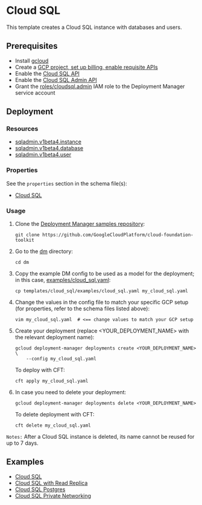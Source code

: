 # Cloud SQL

This template creates a Cloud SQL instance with databases and users.

## Prerequisites

- Install [gcloud](https://cloud.google.com/sdk)
- Create a [GCP project, set up billing, enable requisite APIs](../project/README.md)
- Enable the [Cloud SQL API](https://cloud.google.com/sql/docs/mysql/admin-api/)
- Enable the [Cloud SQL Admin API](https://cloud.google.com/sql/docs/mysql/admin-api/)
- Grant the [roles/cloudsql.admin](https://cloud.google.com/sql/docs/mysql/project-access-control)
  IAM role to the Deployment Manager service account

## Deployment

### Resources

- [sqladmin.v1beta4.instance](https://cloud.google.com/sql/docs/mysql/admin-api/v1beta4/instances)
- [sqladmin.v1beta4.database](https://cloud.google.com/sql/docs/mysql/admin-api/v1beta4/databases)
- [sqladmin.v1beta4.user](https://cloud.google.com/sql/docs/mysql/admin-api/v1beta4/users)

### Properties

See the `properties` section in the schema file(s):

- [Cloud SQL](cloud_sql.py.schema)

### Usage

1. Clone the [Deployment Manager samples repository](https://github.com/GoogleCloudPlatform/cloud-foundation-toolkit):

    ```shell
    git clone https://github.com/GoogleCloudPlatform/cloud-foundation-toolkit
    ```

2. Go to the [dm](../../) directory:

    ```shell
    cd dm
    ```

3. Copy the example DM config to be used as a model for the deployment; in this
   case, [examples/cloud\_sql.yaml](examples/cloud_sql.yaml):

    ```shell
    cp templates/cloud_sql/examples/cloud_sql.yaml my_cloud_sql.yaml
    ```

4. Change the values in the config file to match your specific GCP setup (for
   properties, refer to the schema files listed above):

    ```shell
    vim my_cloud_sql.yaml  # <== change values to match your GCP setup
    ```

5. Create your deployment (replace \<YOUR\_DEPLOYMENT\_NAME\> with the relevant
   deployment name):

    ```shell
    gcloud deployment-manager deployments create <YOUR_DEPLOYMENT_NAME> \
        --config my_cloud_sql.yaml
    ```

   To deploy with CFT:

    ```shell
    cft apply my_cloud_sql.yaml
    ```

6. In case you need to delete your deployment:

    ```shell
    gcloud deployment-manager deployments delete <YOUR_DEPLOYMENT_NAME>
    ```

   To delete deployment with CFT:

    ```shell
    cft delete my_cloud_sql.yaml
    ```

`Notes:` After a Cloud SQL instance is deleted, its name cannot be reused for
up to 7 days.

## Examples

- [Cloud SQL](examples/cloud_sql.yaml)
- [Cloud SQL with Read Replica](examples/cloud_sql_read_replica.yaml)
- [Cloud SQL Postgres](examples/cloud_sql_postgres.yaml)
- [Cloud SQL Private Networking](examples/cloud_sql_private_network.yaml)
